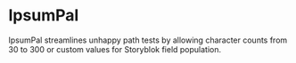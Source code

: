 # IpsumPal
IpsumPal streamlines unhappy path tests by allowing character counts from 30 to 300 or custom values for Storyblok field population.
